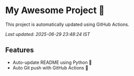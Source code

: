 # My Awesome Project 🚀

This project is automatically updated using GitHub Actions.

_Last updated: 2025-06-29 23:48:24 IST_

## Features
- Auto-update README using Python 🐍
- Auto Git push with GitHub Actions 🤖
